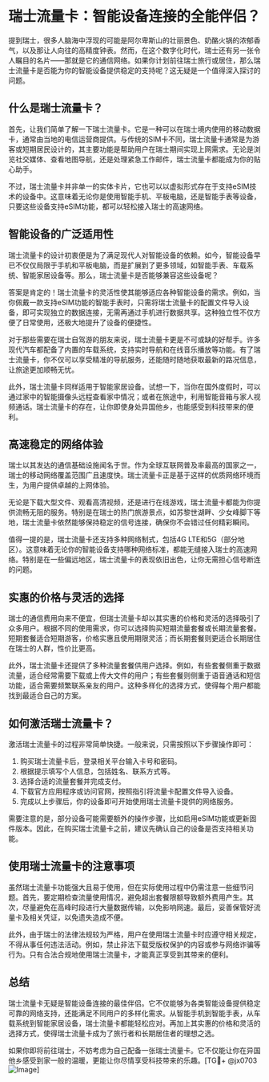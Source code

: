 # 瑞士流量卡：智能设备连接的全能伴侣？

提到瑞士，很多人脑海中浮现的可能是阿尔卑斯山的壮丽景色、奶酪火锅的浓郁香气，以及那让人向往的高精度钟表。然而，在这个数字化时代，瑞士还有另一张令人瞩目的名片——那就是它的通信网络。如果你计划前往瑞士旅行或居住，那么瑞士流量卡是否能为你的智能设备提供稳定的支持呢？这无疑是一个值得深入探讨的问题。

## 什么是瑞士流量卡？

首先，让我们简单了解一下瑞士流量卡。它是一种可以在瑞士境内使用的移动数据卡，通常由当地的电信运营商提供。与传统的SIM卡不同，瑞士流量卡通常是为游客或短期居民设计的，其主要功能是帮助用户在瑞士期间实现上网需求。无论是浏览社交媒体、查看地图导航，还是处理紧急工作邮件，瑞士流量卡都能成为你的贴心助手。

不过，瑞士流量卡并非单一的实体卡片，它也可以以虚拟形式存在于支持eSIM技术的设备中。这意味着无论你是使用智能手机、平板电脑，还是智能手表等设备，只要这些设备支持eSIM功能，都可以轻松接入瑞士的高速网络。

## 智能设备的广泛适用性

瑞士流量卡的设计初衷便是为了满足现代人对智能设备的依赖。如今，智能设备早已不仅仅局限于手机和平板电脑，而是扩展到了更多领域，如智能手表、车载系统、智能家居设备等。那么，瑞士流量卡是否能够兼容这些设备呢？

答案是肯定的！瑞士流量卡的灵活性使其能够适应各种智能设备的需求。例如，当你佩戴一款支持eSIM功能的智能手表时，只需将瑞士流量卡的配置文件导入设备，即可实现独立的数据连接，无需再通过手机进行数据共享。这种独立性不仅方便了日常使用，还极大地提升了设备的便捷性。

对于那些需要在瑞士自驾游的朋友来说，瑞士流量卡更是不可或缺的好帮手。许多现代汽车都配备了内置的车载系统，支持实时导航和在线音乐播放等功能。有了瑞士流量卡，你不仅可以享受精准的导航服务，还能随时随地获取最新的路况信息，让旅途更加顺畅无忧。

此外，瑞士流量卡同样适用于智能家居设备。试想一下，当你在国外度假时，可以通过家中的智能摄像头远程查看家中情况；或者在旅途中，利用智能音箱与家人视频通话。瑞士流量卡的存在，让你即使身处异国他乡，也能感受到科技带来的便利。

## 高速稳定的网络体验

瑞士以其发达的通信基础设施闻名于世。作为全球互联网普及率最高的国家之一，瑞士的移动网络覆盖范围广且速度快。瑞士流量卡正是基于这样的优质网络环境而生，为用户提供卓越的上网体验。

无论是下载大型文件、观看高清视频，还是进行在线游戏，瑞士流量卡都能为你提供流畅无阻的服务。特别是在瑞士的热门旅游景点，如苏黎世湖畔、少女峰脚下等地，瑞士流量卡依然能够保持稳定的信号连接，确保你不会错过任何精彩瞬间。

值得一提的是，瑞士流量卡还支持多种网络制式，包括4G LTE和5G（部分地区）。这意味着无论你的智能设备支持哪种网络标准，都能无缝接入瑞士的高速网络。特别是在一些偏远地区，瑞士流量卡的表现依旧出色，让你无需担心信号断连的问题。

## 实惠的价格与灵活的选择

瑞士的通信费用向来不便宜，但瑞士流量卡却以其实惠的价格和灵活的选择吸引了众多用户。根据不同的使用需求，你可以选择购买短期流量套餐或长期流量套餐。短期套餐适合短期游客，价格实惠且使用期限灵活；而长期套餐则更适合长期居住在瑞士的人群，性价比更高。

此外，瑞士流量卡还提供了多种流量套餐供用户选择。例如，有些套餐侧重于数据流量，适合经常需要下载或上传大文件的用户；有些套餐则侧重于语音通话和短信功能，适合需要频繁联系亲友的用户。这种多样化的选择方式，使得每个用户都能找到最适合自己的方案。

## 如何激活瑞士流量卡？

激活瑞士流量卡的过程非常简单快捷。一般来说，只需按照以下步骤操作即可：

1. 购买瑞士流量卡后，登录相关平台输入卡号和密码。
2. 根据提示填写个人信息，包括姓名、联系方式等。
3. 选择合适的流量套餐并完成支付。
4. 下载官方应用程序或访问官网，按照指引将流量卡配置文件导入设备。
5. 完成以上步骤后，你的设备即可开始使用瑞士流量卡提供的网络服务。

需要注意的是，部分设备可能需要额外的操作步骤，比如启用eSIM功能或更新固件版本。因此，在购买瑞士流量卡之前，建议先确认自己的设备是否支持相关功能。

## 使用瑞士流量卡的注意事项

虽然瑞士流量卡功能强大且易于使用，但在实际使用过程中仍需注意一些细节问题。首先，要定期检查流量使用情况，避免超出套餐限额导致额外费用产生。其次，尽量避免在高峰时段进行大量数据传输，以免影响网速。最后，妥善保管好流量卡及相关凭证，以免遗失造成不便。

此外，由于瑞士的法律法规较为严格，用户在使用瑞士流量卡时应遵守相关规定，不得从事任何违法活动。例如，禁止非法下载受版权保护的内容或参与网络诈骗等行为。只有合法合规地使用瑞士流量卡，才能真正享受到其带来的便利。

## 总结

瑞士流量卡无疑是智能设备连接的最佳伴侣。它不仅能够为各类智能设备提供稳定可靠的网络支持，还能满足不同用户的多样化需求。从智能手机到智能手表，从车载系统到智能家居设备，瑞士流量卡都能轻松应对。再加上其实惠的价格和灵活的选择方式，使得瑞士流量卡成为了旅行者和长期居住者的理想之选。

如果你即将前往瑞士，不妨考虑为自己配备一张瑞士流量卡。它不仅能让你在异国他乡感受到家一般的温暖，更能让你尽情享受科技带来的乐趣。[TG💪+ @jx0703 ![Image](https://github.com/user-attachments/assets/dbca1d08-cadb-493c-b0ec-ad6f7a83f270)]